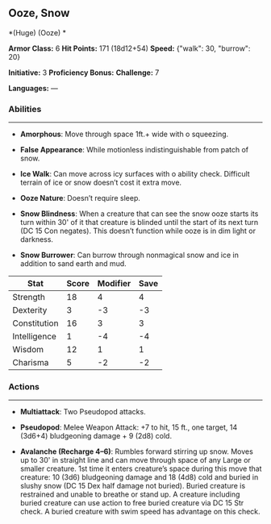 ## Ooze, Snow
*(Huge) (Ooze) *

**Armor Class:** 6
**Hit Points:** 171 (18d12+54)
**Speed:** {"walk": 30, "burrow": 20}

**Initiative:** 3
**Proficiency Bonus:**
**Challenge:** 7

**Languages:** —

### Abilities
 --- 
- **Amorphous**: Move through space 1ft.+ wide with o squeezing.

- **False Appearance**: While motionless indistinguishable from patch of snow.

- **Ice Walk**: Can move across icy surfaces with o ability check. Difficult terrain of ice or snow doesn’t cost it extra move.

- **Ooze Nature**: Doesn’t require sleep.

- **Snow Blindness**: When a creature that can see the snow ooze starts its turn within 30' of it that creature is blinded until the start of its next turn (DC 15 Con negates). This doesn’t function while ooze is in dim light or darkness.

- **Snow Burrower**: Can burrow through nonmagical snow and ice in addition to sand earth and mud.



| Stat | Score | Modifier | Save |
| ---- | ---- | ---- | ---- |
| Strength | 18 | 4 | 4 |
| Dexterity | 3 | -3 | -3 |
| Constitution | 16 | 3 | 3 |
| Intelligence | 1 | -4 | -4 |
| Wisdom | 12 | 1 | 1 |
| Charisma | 5 | -2 | -2 |

### Actions
 --- 
- **Multiattack**: Two Pseudopod attacks.

- **Pseudopod**: Melee Weapon Attack: +7 to hit, 15 ft., one target, 14 (3d6+4) bludgeoning damage + 9 (2d8) cold.

- **Avalanche (Recharge 4–6)**: Rumbles forward stirring up snow. Moves up to 30' in straight line and can move through space of any Large or smaller creature. 1st time it enters creature’s space during this move that creature: 10 (3d6) bludgeoning damage and 18 (4d8) cold and buried in slushy snow (DC 15 Dex half damage not buried). Buried creature is restrained and unable to breathe or stand up. A creature including buried creature can use action to free buried creature via DC 15 Str check. A buried creature with swim speed has advantage on this check.

